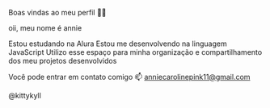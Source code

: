 Boas vindas ao meu perfil 💙💙

oii, meu nome é annie

Estou estudando na Alura
Estou me desenvolvendo na linguagem JavaScript
Utilizo esse espaço para minha organização e compartilhamento dos meu projetos desenvolvidos

Você pode entrar em contato comigo 📫
anniecarolinepink11@gmail.com

@kittykyll
